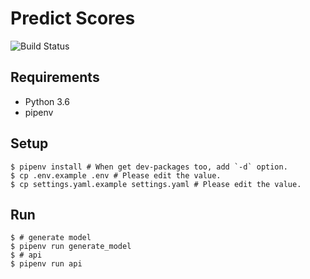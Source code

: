 # Predict Scores

![Build Status](https://github.com/gotoeveryone/predict-scores/workflows/Build/badge.svg)

## Requirements

- Python 3.6
- pipenv

## Setup

```console
$ pipenv install # When get dev-packages too, add `-d` option.
$ cp .env.example .env # Please edit the value.
$ cp settings.yaml.example settings.yaml # Please edit the value.
```

## Run

```console
$ # generate model
$ pipenv run generate_model
$ # api
$ pipenv run api
```
